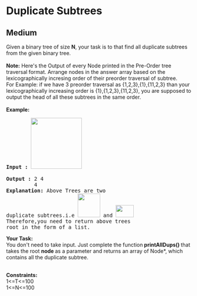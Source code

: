 # Duplicate Subtrees
## Medium
<div class="problems_problem_content__Xm_eO"><p>Given a binary tree of size <strong>N</strong>, your task is to that find&nbsp;all duplicate subtrees from the given binary tree.<br>
<br>
<strong>Note:</strong> Here's the Output of every Node printed in the Pre-Order tree traversal format. Arrange nodes in the answer array based on the lexicographically incresing order of their preorder traversal of subtree.<br>
For Example: if we have 3 preorder traversal as {1,2,3},{1},{11,2,3} than your lexicographically increasing order is {1},{1,2,3},{11,2,3}, you are supposed to output the head of all these subtrees in the same order.<br>
<br>
<strong>Example:</strong></p>

<pre><strong>Input :</strong> <img alt="" src="http://contribute.geeksforgeeks.org/wp-content/uploads/tree1-1.png" style="height:138px; width:138px">

<strong>Output : </strong>2 4
&nbsp;        4
<strong>Explanation: </strong>Above Trees are two 
duplicate subtrees.i.e <img alt="" src="http://contribute.geeksforgeeks.org/wp-content/uploads/tree2-1.png" style="height:64px; width:61px"> and <img alt="" src="http://contribute.geeksforgeeks.org/wp-content/uploads/tree3.png" style="height:33px; width:49px">
Therefore,you need to return above trees 
root in the form of a list.</pre>

<p><strong>Your Task:</strong><br>
You don't need to take input. Just complete the function<strong> printAllDups() </strong>that takes the root <strong>node </strong>as a parameter and returns an array of Node*, which contains all the duplicate subtree.</p>

<p><br>
<strong>Constraints:</strong><br>
1&lt;=T&lt;=100<br>
1&lt;=N&lt;=100</p>
</div>
